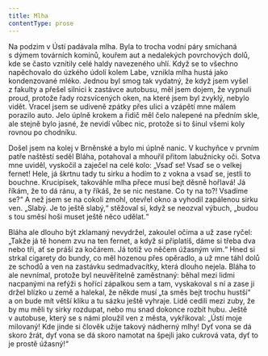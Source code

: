 ```yaml
---
title: Mlha
contentType: prose
---
```


  

Na podzim v Ústí padávala mlha. Byla to trocha vodní páry smíchaná s dýmem továrních komínů, kouřem aut a nedalekých povrchových dolů, kde se často vznítily celé haldy navezeného uhlí. Když se to všechno napěchovalo do úzkého údolí kolem Labe, vznikla mlha hustá jako kondenzované mléko. Jednou byl smog tak vydatný, že když jsem vyšel z fakulty a přešel silnici k zastávce autobusu, měl jsem dojem, že vypnuli proud, protože řady rozsvícených oken, na které jsem byl zvyklý, nebylo vidět. Vracel jsem se udiveně zpátky přes ulici a vzápětí mne málem porazilo auto. Jelo úplně krokem a řidič měl čelo nalepené na předním skle, ale stejně bylo jasné, že nevidí vůbec nic, protože si to šinul všemi koly rovnou po chodníku.

Došel jsem na kolej v Brněnské a bylo mi úplně nanic. V kuchyňce v prvním patře naštěstí seděl Bláha, potahoval a mhouřil přitom labužnicky oči. Sotva mne uviděl, vyskočil a zaječel na celé kolo: „Vsaď se! Vsaď se o velkej fernet! Hele, já škrtnu tady tu sirku a hodím to z vokna a vsaď se, jestli to bouchne. Krucipísek, takováhle mlha přece musí bejt děsně hořlavá! Já říkám, že to dá ránu, a ty říkáš, že se nic nestane. Co ty na to?! Vsadíme se?“ A než jsem se na cokoli zmohl, otevřel okno a vyhodil zapálenou sirku ven. „Slabý. Je to ještě slabý,“ stěžoval si, když se neozval výbuch, „budou s tou směsí hoši muset ještě něco udělat.“

Bláha ale dlouho být zklamaný nevydržel, zakoulel očima a už zase ryčel: „Takže já tě honem zvu na ten fernet, a když si připlatíš, dáme si třeba dva nebo tři, ať se práší za kočárem. Já totiž vo něčem úžasným vím.“ Hned si strkal cigarety do bundy, co měl hozenou přes opěradlo, a už mne táhl dolů ze schodů a ven na zastávku sedmadvacítky, která dlouho nejela. Bláha to ale nevnímal, protože byl neuvěřitelně zaměstnaný: běhal mezi lidmi nacpanými na refýži s hořící zápalkou sem a tam, vyskakoval s ní a zase ji držel blízko u země a halekal, že někde musí „ta směs bejt trochu hustší“ a on bude mít větší kliku a tu sázku ještě vyhraje. Lidé cedili mezi zuby, že by mu měli ty sirky rozdupat, nebo mu snad dokonce rozbít hubu. Ještě v autobuse, který se s námi ploužil ven z města, vykřikoval: „Ústí moje milovaný! Kde jinde si člověk užije takový nádherný mlhy! Dyť vona se dá skoro žrát, dyť vona se dá skoro namotat na špejli jako cukrová vata, dyť to je prostě úžasný!“
